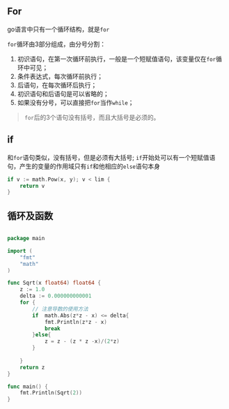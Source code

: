 ## For
go语言中只有一个循环结构，就是`for`

`for`循环由3部分组成，由分号分割：
1. 初识语句，在第一次循环前执行，一般是一个短赋值语句，该变量仅在`for`循环中可见；
2. 条件表达式，每次循环前执行；
3. 后语句，在每次循环后执行；
4. 初识语句和后语句是可以省略的；
5. 如果没有分号，可以直接把`for`当作`while`；
> `for`后的3个语句没有括号，而且大括号是必须的。

## if

和`for`语句类似，没有括号，但是必须有大括号;
`if`开始处可以有一个短赋值语句，产生的变量的作用域只有`if`和他相应的`else`语句本身
```go
if v := math.Pow(x, y); v < lim {
    return v
}
```
## 循环及函数
```go

package main

import (
	"fmt"
	"math"
)

func Sqrt(x float64) float64 {
	z := 1.0
	delta := 0.000000000001
	for {
		// 注意导数的使用方法
		if  math.Abs(z*z - x) <= delta{
			fmt.Println(z*z - x)
			break
		}else{
			z = z - (z * z -x)/(2*z)
		}
		
	}
	return z
}

func main() {
	fmt.Println(Sqrt(2))
}
```




